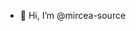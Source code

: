 - 👋 Hi, I’m @mircea-source

<!---
mircea-source/mircea-source is a ✨ special ✨ repository because its `README.md` (this file) appears on your GitHub profile.
You can click the Preview link to take a look at your changes.
--->
